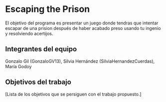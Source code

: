 # Escaping the Prison

El objetivo del programa es presentar un juego donde tendras que intentar escapar de una prision después de haber acabado preso usando tu ingenio y resolviendo acertijos.

## Integrantes del equipo

Gonzalo Gil (GonzaloGV13), Silvia Hernández (SilviaHernandezCuerdas), María Godoy

## Objetivos del trabajo

[Lista de los objetivos que se persiguen con el trabajo propuesto.]
